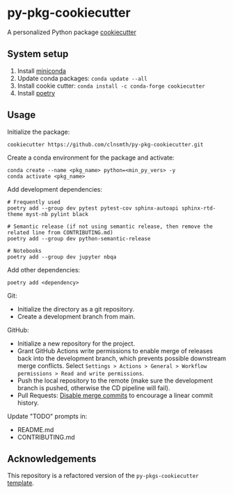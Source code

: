 # py-pkg-cookiecutter

A personalized Python package [cookiecutter](https://cookiecutter.readthedocs.io/en/latest/)

## System setup

1. Install [miniconda](https://docs.conda.io/en/latest/miniconda.html)
2. Update conda packages: `conda update --all`
3. Install cookie cutter: `conda install -c conda-forge cookiecutter`
4. Install [poetry](https://python-poetry.org/docs/master/#installing-with-the-official-installer)

## Usage

Initialize the package:
```
cookiecutter https://github.com/clnsmth/py-pkg-cookiecutter.git
```

Create a conda environment for the package and activate:
```
conda create --name <pkg_name> python=<min_py_vers> -y
conda activate <pkg_name>
```

Add development dependencies:
```
# Frequently used
poetry add --group dev pytest pytest-cov sphinx-autoapi sphinx-rtd-theme myst-nb pylint black 

# Semantic release (if not using semantic release, then remove the related line from CONTRIBUTING.md)
poetry add --group dev python-semantic-release

# Notebooks
poetry add --group dev jupyter nbqa
```

Add other dependencies:
```
poetry add <dependency>
```

Git:
- Initialize the directory as a git repository.
- Create a development branch from main.

GitHub:
- Initialize a new repository for the project.
- Grant GitHub Actions write permissions to enable merge of releases back into the development branch, which prevents possible downstream merge conflicts. Select `Settings > Actions > General > Workflow permissions > Read and write permissions`.
- Push the local repository to the remote (make sure the development branch is pushed, otherwise the CD pipeline will fail).
- Pull Requests: [Disable merge commits](https://docs.github.com/en/repositories/configuring-branches-and-merges-in-your-repository/configuring-pull-request-merges/configuring-commit-merging-for-pull-requests) to encourage a linear commit history.

Update "TODO" prompts in:
- README.md
- CONTRIBUTING.md

## Acknowledgements

This repository is a refactored version of the `py-pkgs-cookiecutter` [template](https://github.com/py-pkgs/py-pkgs-cookiecutter).
